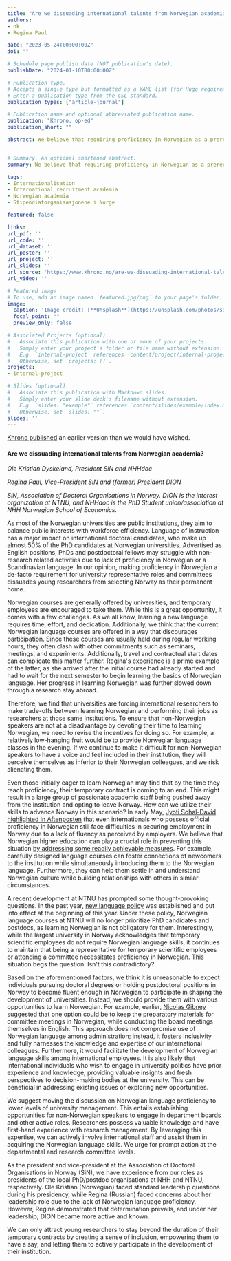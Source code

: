 ```yaml
---
title: "Are we dissuading international talents from Norwegian academia?"
authors:
- ok
- Regina Paul

date: "2023-05-24T00:00:00Z"
doi: ""

# Schedule page publish date (NOT publication's date).
publishDate: "2024-01-10T00:00:00Z"

# Publication type.
# Accepts a single type but formatted as a YAML list (for Hugo requirements).
# Enter a publication type from the CSL standard.
publication_types: ["article-journal"]

# Publication name and optional abbreviated publication name.
publication: "Khrono, op-ed"
publication_short: ""

abstract: We believe that requiring proficiency in Norwegian as a prerequisite for university management arenas dissuades young researchers from choosing Norway as their home, says Dyskeland and Paul.


# Summary. An optional shortened abstract.
summary: We believe that requiring proficiency in Norwegian as a prerequisite for university management arenas dissuades young researchers from choosing Norway as their home, says Dyskeland and Paul.

tags:
- Internationalisation
- International recruitment academia
- Norwegian academia
- Stipendiatorganisasjonene i Norge

featured: false

links:
url_pdf: ''
url_code: ''
url_dataset: ''
url_poster: ''
url_project: ''
url_slides: ''
url_source: 'https://www.khrono.no/are-we-dissuading-international-talents-from-norwegian-academia/783447'
url_video: ''

# Featured image
# To use, add an image named `featured.jpg/png` to your page's folder. 
image:
  caption: 'Image credit: [**Unsplash**](https://unsplash.com/photos/s9CC2SKySJM)'
  focal_point: ""
  preview_only: false

# Associated Projects (optional).
#   Associate this publication with one or more of your projects.
#   Simply enter your project's folder or file name without extension.
#   E.g. `internal-project` references `content/project/internal-project/index.md`.
#   Otherwise, set `projects: []`.
projects:
- internal-project

# Slides (optional).
#   Associate this publication with Markdown slides.
#   Simply enter your slide deck's filename without extension.
#   E.g. `slides: "example"` references `content/slides/example/index.md`.
#   Otherwise, set `slides: ""`.
slides: ''
---
```


[Khrono published](https://www.khrono.no/are-we-dissuading-international-talents-from-norwegian-academia/783447) an earlier version than we would have wished.

#### **Are we dissuading international talents from Norwegian academia?**

*Ole Kristian Dyskeland, President SiN and NHHdoc*

*Regina Paul, Vice-President SiN and (former) President DION*

*SiN, Association of Doctoral Organisations in Norway. DION is the interest organization at NTNU, and NHHdoc is the PhD Student union/association at NHH Norwegian School of Economics.*

 

 As most of the Norwegian universities are public institutions, they aim to balance public interests with workforce efficiency. Language of instruction has a major impact on international doctoral candidates, who make up almost 50% of the PhD candidates at Norwegian universities. Advertised as English positions, PhDs and postdoctoral fellows may struggle with non-research related activities due to lack of proficiency in Norwegian or a Scandinavian language. In our opinion, making proficiency in Norwegian a de-facto requirement for university representative roles and committees dissuades young researchers from selecting Norway as their permanent home.

 

Norwegian courses are generally offered by universities, and temporary employees are encouraged to take them. While this is a great opportunity, it comes with a few challenges. As we all know, learning a new language requires time, effort, and dedication. Additionally, we think that the current Norwegian language courses are offered in a way that discourages participation. Since these courses are usually held during regular working hours, they often clash with other commitments such as seminars, meetings, and experiments. Additionally, travel and contractual start dates can complicate this matter further. Regina's experience is a prime example of the latter, as she arrived after the initial course had already started and had to wait for the next semester to begin learning the basics of Norwegian language. Her progress in learning Norwegian was further slowed down through a research stay abroad. 

 

Therefore, we find that universities are forcing international researchers to make trade-offs between learning Norwegian and performing their jobs as researchers at those same institutions. To ensure that non-Norwegian speakers are not at a disadvantage by devoting their time to learning Norwegian, we need to revise the incentives for doing so. For example, a relatively low-hanging fruit would be to provide Norwegian language classes in the evening. If we continue to make it difficult for non-Norwegian speakers to have a voice and feel included in their institution, they will perceive themselves as inferior to their Norwegian colleagues, and we risk alienating them.

Even those initially eager to learn Norwegian may find that by the time they reach proficiency, their temporary contract is coming to an end. This might result in a large group of passionate academic staff being pushed away from the institution and opting to leave Norway. How can we utilize their skills to advance Norway in this scenario? In early May, [Jyoti Sohal-David highlighted in Aftenposten](https://www.aftenposten.no/meninger/debatt/i/rlGqmw/hva-er-aa-snakke-godt-nok-norsk) that even internationals who possess official proficiency in Norwegian still face difficulties in securing employment in Norway due to a lack of fluency as perceived by employers. We believe that Norwegian higher education can play a crucial role in preventing this situation [by addressing some readily achievable measures](https://www.aftenposten.no/meninger/debatt/i/rlGqmw/hva-er-aa-snakke-godt-nok-norsk). For example, carefully designed language courses can foster connections of newcomers to the institution while simultaneously introducing them to the Norwegian language. Furthermore, they can help them settle in and understand Norwegian culture while building relationships with others in similar circumstances. 

A recent development at NTNU has prompted some thought-provoking questions. In the past year, [new language policy](https://www.ntnu.no/documents/10137/1326959211/Forord+i+rapport_Lohndalutvalet_Spr%C3%A5kpolitiske+retningsliner.pdf/fb1ba41d-74c7-2009-dd55-307019b96591?t=1675933505355) was established and put into effect at the beginning of this year. Under these policy, Norwegian language courses at NTNU will no longer prioritize PhD candidates and postdocs, as learning Norwegian is not obligatory for them. Interestingly, while the largest university in Norway acknowledges that temporary scientific employees do not require Norwegian language skills, it continues to maintain that being a representative for temporary scientific employees or attending a committee necessitates proficiency in Norwegian. This situation begs the question: Isn't this contradictory?

 

Based on the aforementioned factors, we think it is unreasonable to expect individuals pursuing doctoral degrees or holding postdoctoral positions in Norway to become fluent enough in Norwegian to participate in shaping the development of universities. Instead, we should provide them with various opportunities to learn Norwegian. For example, earlier, [Nicolas Gibney](https://khrono.no/the-democratic-problem-at-nhh/773192) suggested that one option could be to keep the preparatory materials for committee meetings in Norwegian, while conducting the board meetings themselves in English. This approach does not compromise use of Norwegian language among administration; instead, it fosters inclusivity and fully harnesses the knowledge and expertise of our international colleagues. Furthermore, it would facilitate the development of Norwegian language skills among international employees. It is also likely that international individuals who wish to engage in university politics have prior experience and knowledge, providing valuable insights and fresh perspectives to decision-making bodies at the university. This can be beneficial in addressing existing issues or exploring new opportunities.

 

We suggest moving the discussion on Norwegian language proficiency to lower levels of university management. This entails establishing opportunities for non-Norwegian speakers to engage in department boards and other active roles. Researchers possess valuable knowledge and have first-hand experience with research management. By leveraging this expertise, we can actively involve international staff and assist them in acquiring the Norwegian language skills. We urge for prompt action at the departmental and research committee levels. 

 

As the president and vice-president at the Association of Doctoral Organisations in Norway (SiN), we have experience from our roles as presidents of the local PhD/postdoc organisations at NHH and NTNU, respectively. Ole Kristian (Norwegian) faced standard leadership questions during his presidency, while Regina (Russian) faced concerns about her leadership role due to the lack of Norwegian language proficiency. However, Regina demonstrated that determination prevails, and under her leadership, DION became more active and known.

 

We can only attract young researchers to stay beyond the duration of their temporary contracts by creating a sense of inclusion, empowering them to have a say, and letting them to actively participate in the development of their institution.

